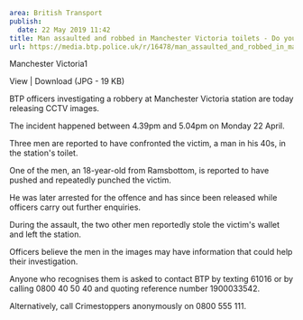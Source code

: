 ```yaml
area: British Transport
publish:
  date: 22 May 2019 11:42
title: Man assaulted and robbed in Manchester Victoria toilets - Do you recognise these men?
url: https://media.btp.police.uk/r/16478/man_assaulted_and_robbed_in_manchester_victoria_t
```

Manchester Victoria1

View | Download (JPG - 19 KB)

BTP officers investigating a robbery at Manchester Victoria station are today releasing CCTV images.

The incident happened between 4.39pm and 5.04pm on Monday 22 April.

Three men are reported to have confronted the victim, a man in his 40s, in the station's toilet.

One of the men, an 18-year-old from Ramsbottom, is reported to have pushed and repeatedly punched the victim.

He was later arrested for the offence and has since been released while officers carry out further enquiries.

During the assault, the two other men reportedly stole the victim's wallet and left the station.

Officers believe the men in the images may have information that could help their investigation.

Anyone who recognises them is asked to contact BTP by texting 61016 or by calling 0800 40 50 40 and quoting reference number 1900033542.

Alternatively, call Crimestoppers anonymously on 0800 555 111.
